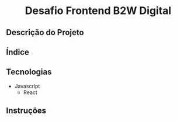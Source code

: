 <h1 align='center'>Desafio Frontend B2W Digital</h1>

## Descrição do Projeto

## Índice

## Tecnologias
+ Javascript
    + React

## Instruções
